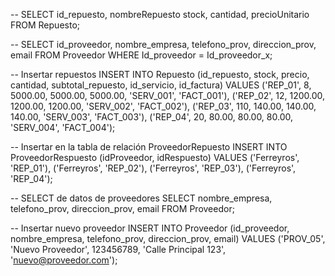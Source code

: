 -- SELECT
    id_repuesto,
    nombreRepuesto
    stock,
    cantidad,
    precioUnitario
FROM
    Repuesto;

-- SELECT
    id_proveedor,
    nombre_empresa,
    telefono_prov,
    direccion_prov,
    email
FROM
    Proveedor
WHERE 
    Id_proveedor = Id_proveedor_x;

-- Insertar repuestos
INSERT INTO Repuesto (id_repuesto, stock, precio, cantidad, subtotal_repuesto, id_servicio, id_factura)
VALUES 
   ('REP_01', 8, 5000.00, 5000.00, 5000.00, 'SERV_001', 'FACT_001'),
   ('REP_02', 12, 1200.00, 1200.00, 1200.00, 'SERV_002', 'FACT_002'),
   ('REP_03', 110, 140.00, 140.00, 140.00, 'SERV_003', 'FACT_003'),
   ('REP_04', 20, 80.00, 80.00, 80.00, 'SERV_004', 'FACT_004');

-- Insertar en la tabla de relación ProveedorRepuesto
INSERT INTO ProveedorRespuesto (idProveedor, idRespuesto)
VALUES
    ('Ferreyros', 'REP_01'),
    ('Ferreyros', 'REP_02'),
    ('Ferreyros', 'REP_03'),
    ('Ferreyros', 'REP_04');

-- SELECT de datos de proveedores
SELECT nombre_empresa, telefono_prov, direccion_prov, email
FROM Proveedor;

-- Insertar nuevo proveedor
INSERT INTO Proveedor (id_proveedor, nombre_empresa, telefono_prov, direccion_prov, email)
VALUES ('PROV_05', 'Nuevo Proveedor', 123456789, 'Calle Principal 123', 'nuevo@proveedor.com');


